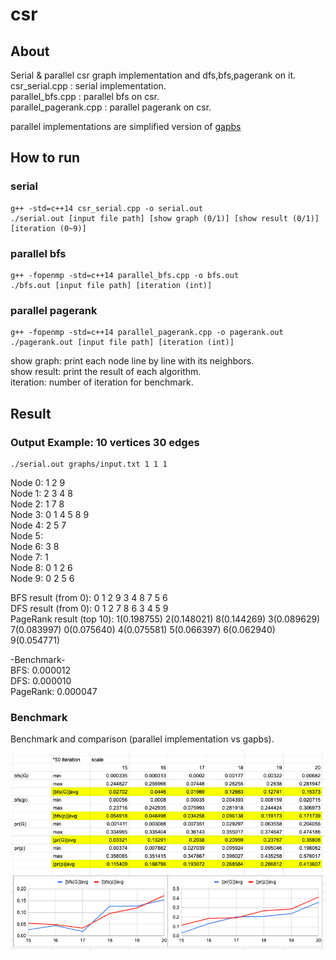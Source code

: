 # csr

## About   
Serial & parallel csr graph implementation and dfs,bfs,pagerank on it.   
csr_serial.cpp : serial implementation.    
parallel_bfs.cpp : parallel bfs on csr.   
parallel_pagerank.cpp :  parallel pagerank on csr.   

parallel implementations are simplified version of [gapbs](https://github.com/sbeamer/gapbs)   

## How to run   
### serial   
    g++ -std=c++14 csr_serial.cpp -o serial.out   
    ./serial.out [input file path] [show graph (0/1)] [show result (0/1)] [iteration (0~9)]   

### parallel bfs   
    g++ -fopenmp -std=c++14 parallel_bfs.cpp -o bfs.out   
    ./bfs.out [input file path] [iteration (int)]   

### parallel pagerank   
    g++ -fopenmp -std=c++14 parallel_pagerank.cpp -o pagerank.out   
    ./pagerank.out [input file path] [iteration (int)]   


show graph: print each node line by line with its neighbors.   
show result: print the result of each algorithm.   
iteration: number of iteration for benchmark.   
    
## Result   

### Output Example: 10 vertices 30 edges   
    ./serial.out graphs/input.txt 1 1 1   

Node 0: 1 2 9    
Node 1: 2 3 4 8    
Node 2: 1 7 8    
Node 3: 0 1 4 5 8 9    
Node 4: 2 5 7    
Node 5:    
Node 6: 3 8    
Node 7: 1    
Node 8: 0 1 2 6    
Node 9: 0 2 5 6    

BFS result (from 0): 0 1 2 9 3 4 8 7 5 6    
DFS result (from 0): 0 1 2 7 8 6 3 4 5 9    
PageRank result (top 10): 1(0.198755) 2(0.148021) 8(0.144269) 3(0.089629) 7(0.083997) 0(0.075640) 4(0.075581) 5(0.066397) 6(0.062940) 9(0.054771)   

-Benchmark-   
BFS: 0.000012   
DFS: 0.000010   
PageRank: 0.000047   

### Benchmark    
Benchmark and comparison (parallel implementation vs gapbs).    



![benchmark](./img/benchmark.png)